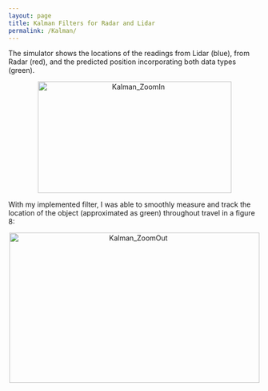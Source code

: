 ```yaml
---
layout: page
title: Kalman Filters for Radar and Lidar
permalink: /Kalman/
---
```


The simulator shows the locations of the readings from Lidar (blue), from Radar (red), and the predicted position incorporating both data types (green).

<center><a data-flickr-embed="true"  href="https://www.flickr.com/photos/169500224@N07/33699311738" title="Kalman_ZoomIn"><img src="https://live.staticflickr.com/7896/33699311738_1b4a15439e.jpg" width="387" height="223" alt="Kalman_ZoomIn"></a></center>

With my implemented filter, I was able to smoothly measure and track the location of the object (approximated as green) throughout travel in a figure 8:

<center><a data-flickr-embed="true"  href="https://www.flickr.com/photos/169500224@N07/47520637392/in/photostream/" title="Kalman_ZoomOut"><img src="https://live.staticflickr.com/7902/47520637392_273dac5236.jpg" width="500" height="300" alt="Kalman_ZoomOut"></a></center>


